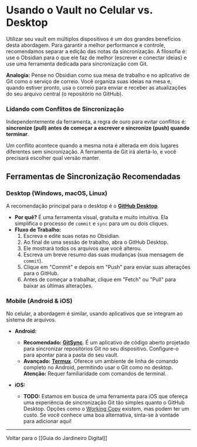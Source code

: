 # Usando o Vault no Celular vs. Desktop

Utilizar seu vault em múltiplos dispositivos é um dos grandes benefícios desta abordagem. Para garantir a melhor performance e controle, recomendamos separar a edição das notas da sincronização. A filosofia é: use o Obsidian para o que ele faz de melhor (escrever e conectar ideias) e use uma ferramenta dedicada para sincronização com Git.

**Analogia:** Pense no Obsidian como sua mesa de trabalho e no aplicativo de Git como o serviço de correio. Você organiza suas ideias na mesa e, quando estiver pronto, usa o correio para enviar e receber as atualizações do seu arquivo central (o repositório no GitHub).

### Lidando com Conflitos de Sincronização

Independentemente da ferramenta, a regra de ouro para evitar conflitos é: **sincronize (pull) antes de começar a escrever e sincronize (push) quando terminar**.

Um conflito acontece quando a mesma nota é alterada em dois lugares diferentes sem sincronização. A ferramenta de Git irá alertá-lo, e você precisará escolher qual versão manter.

## Ferramentas de Sincronização Recomendadas

### Desktop (Windows, macOS, Linux)

A recomendação principal para o desktop é o **[GitHub Desktop](https://desktop.github.com/)**.

*   **Por quê?** É uma ferramenta visual, gratuita e muito intuitiva. Ela simplifica o processo de `commit` e `sync` para um ou dois cliques.
*   **Fluxo de Trabalho:**
    1.  Escreva e edite suas notas no Obsidian.
    2.  Ao final de uma sessão de trabalho, abra o GitHub Desktop.
    3.  Ele mostrará todos os arquivos que você alterou.
    4.  Escreva um breve resumo das suas mudanças (sua mensagem de `commit`).
    5.  Clique em "Commit" e depois em "Push" para enviar suas alterações para o GitHub.
    6.  Antes de começar a trabalhar, clique em "Fetch" ou "Pull" para baixar as últimas alterações.

### Mobile (Android & iOS)

No celular, a abordagem é similar, usando aplicativos que se integram ao sistema de arquivos.

*   **Android:**
    *   **Recomendado:** **[GitSync](https://github.com/GitSync-App/GitSync)**. É um aplicativo de código aberto projetado para sincronizar repositórios Git no seu dispositivo. Configure-o para apontar para a pasta do seu vault.
    *   **Avançado:** **[Termux](https://termux.dev/)**. Oferece um ambiente de linha de comando completo no Android, permitindo usar o Git como no desktop. **Atenção:** Requer familiaridade com comandos de terminal.

*   **iOS:**
    *   **TODO:** Estamos em busca de uma ferramenta para iOS que ofereça uma experiência de sincronização Git tão simples quanto o GitHub Desktop. Opções como o [Working Copy](https://workingcopy.app/) existem, mas podem ter um custo. Se você conhece uma boa alternativa, sinta-se à vontade para adicionar aqui!

---
Voltar para o [[Guia do Jardineiro Digital]]
